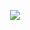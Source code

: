 <p align='center'>
  <img src="https://avatars.githubusercontent.com/u/47870580?s=460&u=368fdac5317427a8fbb876522613f7b73cbbb988&v=4"
       <br>
</p>
